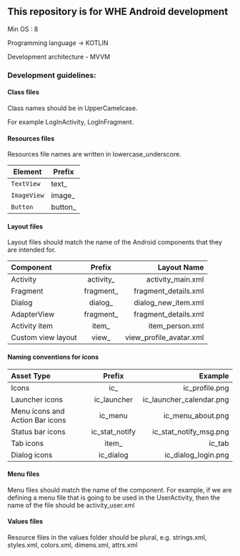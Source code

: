 
## This repository is for WHE Android development

 Min OS : 8 

Programming language -> KOTLIN

Development architecture - MVVM

### Development guidelines:

#### Class files

Class names should be in UpperCamelcase.

For example LogInActivity, LogInFragment.



#### Resources files

Resources file names are written in lowercase_underscore.


| Element | Prefix |
| --- | --- |
| `TextView` | text_ |
| `ImageView` | image_ |
| `Button` | button_ |


#### Layout files

Layout files should match the name of the Android components that they are intended for.

| Component | Prefix | Layout Name |
| :---         |     :---:      |          ---: |
| Activity   | activity_     | activity_main.xml    |
| Fragment    | fragment_       | fragment_details.xml      |
| Dialog   | dialog_     | dialog_new_item.xml    |
| AdapterView    | fragment_       | fragment_details.xml      |
| Activity item  | item_     | item_person.xml    |
| Custom view layout    | view_       | view_profile_avatar.xml      |


#### Naming conventions for icons 

| Asset Type | Prefix | Example |
| :---         |     :---:      |          ---: |
| Icons   | ic_     | ic_profile.png   |
| Launcher icons    | ic_launcher       | ic_launcher_calendar.png      |
| Menu icons and Action Bar icons   | ic_menu     | ic_menu_about.png    |
| Status bar icons    | ic_stat_notify       | ic_stat_notify_msg.png      |
| Tab icons  | item_     | ic_tab    | ic_tab_new.png      |
| Dialog icons    | ic_dialog       | ic_dialog_login.png      |


#### Menu files

Menu files should match the name of the component. For example, if we are defining a menu file that is going to be used in the UserActivity, then the name of the file should be activity_user.xml





#### Values files

Resource files in the values folder should be plural, e.g. strings.xml, styles.xml, colors.xml, dimens.xml, attrs.xml
